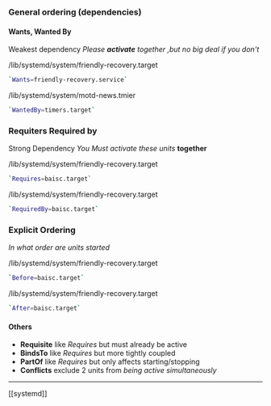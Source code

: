 ### General ordering (dependencies)



#### Wants, Wanted By 

Weakest dependency *Please **activate** together ,but no big deal if you don't*


/lib/systemd/system/friendly-recovery.target

```bash
`Wants=friendly-recovery.service`
```

/lib/systemd/system/motd-news.tmier

```bash
`WantedBy=timers.target`
```

### Requiters Required by
Strong Dependency
*You Must activate these units* **together**

/lib/systemd/system/friendly-recovery.target
```bash 
`Requires=baisc.target`
```

/lib/systemd/system/friendly-recovery.target
```bash 
`RequiredBy=baisc.target`
```
### Explicit Ordering
*In what order are units started*


/lib/systemd/system/friendly-recovery.target
```bash 
`Before=baisc.target`
```

/lib/systemd/system/friendly-recovery.target
```bash 
`After=baisc.target`
```


#### Others 

- **Requisite** 
	like *Requires* but must already be active
- **BindsTo** 
	like *Requires* but more tightly coupled
- **PartOf** 
		 like *Requires*  but only affects starting/stopping
- **Conflicts**
	exclude 2 units from *being active simultaneously*

--- 
[[systemd]]

	